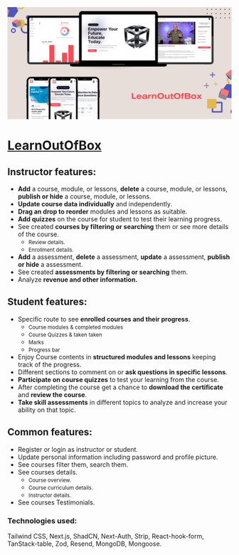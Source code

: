 ![Image Title](./public/LearnOutOfBox%20Banner.png)

# [LearnOutOfBox](#https://learnoutofbox.vercel.app)

## Instructor features:

- <strong>Add</strong> a course, module, or lessons, <strong>delete</strong> a course, module, or lessons, <strong>publish or hide</strong> a course, module, or lessons.
- <strong>Update course data individually</strong> and independently.
- <strong>Drag an drop to reorder</strong> modules and lessons as suitable.
- <strong>Add quizzes</strong> on the course for student to test their learning progress.
- See created <strong>courses by filtering or searching</strong> them or see more details of the course.
  - <small>Review details.</small>
  - <small>Enrollment details.</small>
- <strong>Add</strong> a assessment, <strong>delete</strong> a assessment, <strong>update</strong> a assessment, <strong>publish or hide</strong> a assessment.
- See created <strong>assessments by filtering or searching</strong> them.
- Analyze <strong>revenue and other information.</strong>

## Student features:

- Specific route to see <strong>enrolled courses and their progress</strong>.
  - <small>Course modules & completed modules</small>
  - <small>Course Quizzes & taken taken</small>
  - <small>Marks</small>
  - <small>Progress bar</small>
- Enjoy Course contents in <strong>structured modules and lessons</strong> keeping track of the progress.
- Different sections to comment on or <strong>ask questions in specific lessons</strong>.
- <strong>Participate on course quizzes</strong> to test your learning from the course.
- After completing the course get a chance to <strong>download the certificate</strong> and <strong>review the course</strong>.
- <strong>Take skill assessments</strong> in different topics to analyze and increase your ability on that topic.

## Common features:

- Register or login as instructor or student.
- Update personal information including password and profile picture.
- See courses filter them, search them.
- See courses details.
  - <small>Course overview.</small>
  - <small>Course curriculum details.</small>
  - <small>Instructor details.</small>
- See courses Testimonials.

### Technologies used:

Tailwind CSS, Next.js, ShadCN, Next-Auth, Strip, React-hook-form, TanStack-table, Zod, Resend, MongoDB, Mongoose.
